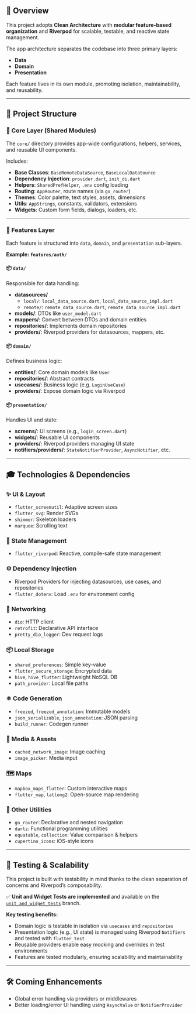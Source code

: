 ## 🧠 Overview

This project adopts **Clean Architecture** with **modular feature-based organization** and **Riverpod** for scalable, testable, and reactive state management.

The app architecture separates the codebase into three primary layers:

- **Data**
- **Domain**
- **Presentation**

Each feature lives in its own module, promoting isolation, maintainability, and reusability.

---

## 📁 Project Structure

### 🔹 Core Layer (Shared Modules)

The `core/` directory provides app-wide configurations, helpers, services, and reusable UI components.

Includes:

- **Base Classes**: `BaseRemoteDataSource`, `BaseLocalDataSource`
- **Dependency Injection**: `provider.dart`, `init_di.dart`
- **Helpers**: `SharedPrefHelper`, `.env` config loading
- **Routing**: `AppRouter`, route names (via `go_router`)
- **Themes**: Color palette, text styles, assets, dimensions
- **Utils**: `AppStrings`, constants, validators, extensions
- **Widgets**: Custom form fields, dialogs, loaders, etc.

---

### 🔹 Features Layer

Each feature is structured into `data`, `domain`, and `presentation` sub-layers.

**Example: `features/auth/`**

#### 📦 `data/`

Responsible for data handling:

- **datasources/**
  - `local/`: `local_data_source.dart`, `local_data_source_impl.dart`
  - `remote/`: `remote_data_source.dart`, `remote_data_source_impl.dart`
- **models/**: DTOs like `user_model.dart`
- **mappers/**: Convert between DTOs and domain entities
- **repositories/**: Implements domain repositories
- **providers/**: Riverpod providers for datasources, mappers, etc.

#### 📦 `domain/`

Defines business logic:

- **entities/**: Core domain models like `User`
- **repositories/**: Abstract contracts
- **usecases/**: Business logic (e.g. `LoginUseCase`)
- **providers/**: Expose domain logic via Riverpod

#### 📦 `presentation/`

Handles UI and state:

- **screens/**: UI screens (e.g., `login_screen.dart`)
- **widgets/**: Reusable UI components
- **providers/**: Riverpod providers managing UI state
- **notifiers/providers/**: `StateNotifierProvider`, `AsyncNotifier`, etc.

---

## 🎓 Technologies & Dependencies

### ✨ UI & Layout

- `flutter_screenutil`: Adaptive screen sizes  
- `flutter_svg`: Render SVGs  
- `shimmer`: Skeleton loaders  
- `marquee`: Scrolling text  

### 🌱 State Management

- `flutter_riverpod`: Reactive, compile-safe state management

### ⚙️ Dependency Injection

- Riverpod Providers for injecting datasources, use cases, and repositories  
- `flutter_dotenv`: Load `.env` for environment config

### 🚀 Networking

- `dio`: HTTP client  
- `retrofit`: Declarative API interface  
- `pretty_dio_logger`: Dev request logs  

### 📦 Local Storage

- `shared_preferences`: Simple key-value  
- `flutter_secure_storage`: Encrypted data  
- `hive`, `hive_flutter`: Lightweight NoSQL DB  
- `path_provider`: Local file paths  

### ⚛️ Code Generation

- `freezed`, `freezed_annotation`: Immutable models  
- `json_serializable`, `json_annotation`: JSON parsing  
- `build_runner`: Codegen runner  

### 📸 Media & Assets

- `cached_network_image`: Image caching  
- `image_picker`: Media input  

### 🗺️ Maps

- `mapbox_maps_flutter`: Custom interactive maps  
- `flutter_map`, `latlong2`: Open-source map rendering  

### 🔧 Other Utilities

- `go_router`: Declarative and nested navigation  
- `dartz`: Functional programming utilities  
- `equatable`, `collection`: Value comparison & helpers  
- `cupertino_icons`: iOS-style icons  

---

## 🧪 Testing & Scalability

This project is built with testability in mind thanks to the clean separation of concerns and Riverpod’s composability.

✅ **Unit and Widget Tests are implemented** and available on the [`unit_and_widget_tests`](https://github.com/Missaouibaha/FlutterCleanArchitecture_Riverpod/tree/unit_and_widget_tests) branch.

**Key testing benefits:**

- Domain logic is testable in isolation via `usecases` and `repositories`
- Presentation logic (e.g., UI state) is managed using Riverpod `Notifiers` and tested with `flutter_test`
- Reusable providers enable easy mocking and overrides in test environments
- Features are tested modularly, ensuring scalability and maintainability

---

## 🛠️ Coming Enhancements

- Global error handling via providers or middlewares  
- Better loading/error UI handling using `AsyncValue` or `NotifierProvider`  
